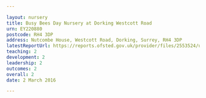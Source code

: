 ```yaml
---

layout: nursery
title: Busy Bees Day Nursery at Dorking Westcott Road
urn: EY220880
postcode: RH4 3DP
address: Nutcombe House, Westcott Road, Dorking, Surrey, RH4 3DP
latestReportUrl: https://reports.ofsted.gov.uk/provider/files/2553524/urn/EY220880.pdf
teaching: 2
development: 2
leadership: 2
outcomes: 2
overall: 2
date: 2 March 2016

---
```

